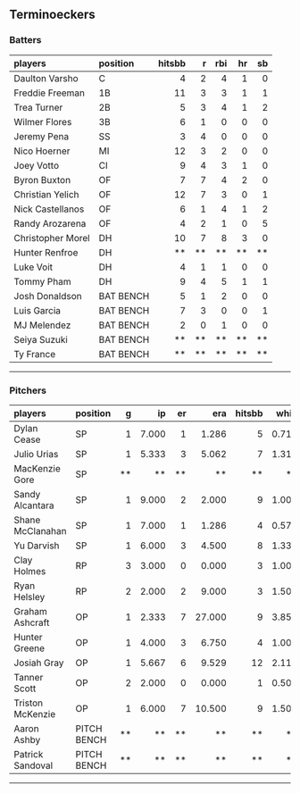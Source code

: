 ## Terminoeckers

### Batters

 
|players           |position  | hitsbb|  r| rbi| hr| sb| 
|:-----------------|:---------|------:|--:|---:|--:|--:| 
|Daulton Varsho    |C         |      4|  2|   4|  1|  0| 
|Freddie Freeman   |1B        |     11|  3|   3|  1|  1| 
|Trea Turner       |2B        |      5|  3|   4|  1|  2| 
|Wilmer Flores     |3B        |      6|  1|   0|  0|  0| 
|Jeremy Pena       |SS        |      3|  4|   0|  0|  0| 
|Nico Hoerner      |MI        |     12|  3|   2|  0|  0| 
|Joey Votto        |CI        |      9|  4|   3|  1|  0| 
|Byron Buxton      |OF        |      7|  7|   4|  2|  0| 
|Christian Yelich  |OF        |     12|  7|   3|  0|  1| 
|Nick Castellanos  |OF        |      6|  1|   4|  1|  2| 
|Randy Arozarena   |OF        |      4|  2|   1|  0|  5| 
|Christopher Morel |DH        |     10|  7|   8|  3|  0| 
|Hunter Renfroe    |DH        |     **| **|  **| **| **| 
|Luke Voit         |DH        |      4|  1|   1|  0|  0| 
|Tommy Pham        |DH        |      9|  4|   5|  1|  1| 
|Josh Donaldson    |BAT BENCH |      5|  1|   2|  0|  0| 
|Luis Garcia       |BAT BENCH |      7|  3|   0|  0|  1| 
|MJ Melendez       |BAT BENCH |      2|  0|   1|  0|  0| 
|Seiya Suzuki      |BAT BENCH |     **| **|  **| **| **| 
|Ty France         |BAT BENCH |     **| **|  **| **| **| 


* * *

### Pitchers

 
|players          |position    |  g|    ip| er|    era| hitsbb|  whip| so|  w| sv| 
|:----------------|:-----------|--:|-----:|--:|------:|------:|-----:|--:|--:|--:| 
|Dylan Cease      |SP          |  1| 7.000|  1|  1.286|      5| 0.714| 13|  1|  0| 
|Julio Urias      |SP          |  1| 5.333|  3|  5.062|      7| 1.312|  5|  1|  0| 
|MacKenzie Gore   |SP          | **|    **| **|     **|     **|    **| **| **| **| 
|Sandy Alcantara  |SP          |  1| 9.000|  2|  2.000|      9| 1.000|  3|  1|  0| 
|Shane McClanahan |SP          |  1| 7.000|  1|  1.286|      4| 0.571| 10|  1|  0| 
|Yu Darvish       |SP          |  1| 6.000|  3|  4.500|      8| 1.333|  9|  0|  0| 
|Clay Holmes      |RP          |  3| 3.000|  0|  0.000|      3| 1.000|  3|  0|  2| 
|Ryan Helsley     |RP          |  2| 2.000|  2|  9.000|      3| 1.500|  6|  0|  1| 
|Graham Ashcraft  |OP          |  1| 2.333|  7| 27.000|      9| 3.857|  1|  0|  0| 
|Hunter Greene    |OP          |  1| 4.000|  3|  6.750|      4| 1.000|  5|  0|  0| 
|Josiah Gray      |OP          |  1| 5.667|  6|  9.529|     12| 2.118|  6|  0|  0| 
|Tanner Scott     |OP          |  2| 2.000|  0|  0.000|      1| 0.500|  3|  1|  1| 
|Triston McKenzie |OP          |  1| 6.000|  7| 10.500|      9| 1.500|  7|  0|  0| 
|Aaron Ashby      |PITCH BENCH | **|    **| **|     **|     **|    **| **| **| **| 
|Patrick Sandoval |PITCH BENCH | **|    **| **|     **|     **|    **| **| **| **| 


* * *


